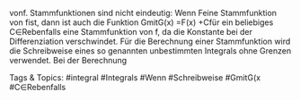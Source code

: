 vonf.
Stammfunktionen sind nicht eindeutig: Wenn Feine Stammfunktion von fist, dann ist auch die
Funktion GmitG(x) =F(x) +Cfür ein beliebiges C∈Rebenfalls eine Stammfunktion von f, da
die Konstante bei der Differenziation verschwindet. Für die Berechnung einer Stammfunktion wird die
Schreibweise eines so genannten unbestimmten Integrals ohne Grenzen verwendet. Bei der Berechnung

   Tags & Topics:
   #integral
   #Integrals
   #Wenn
   #Schreibweise
   #GmitG(x
   #C∈Rebenfalls